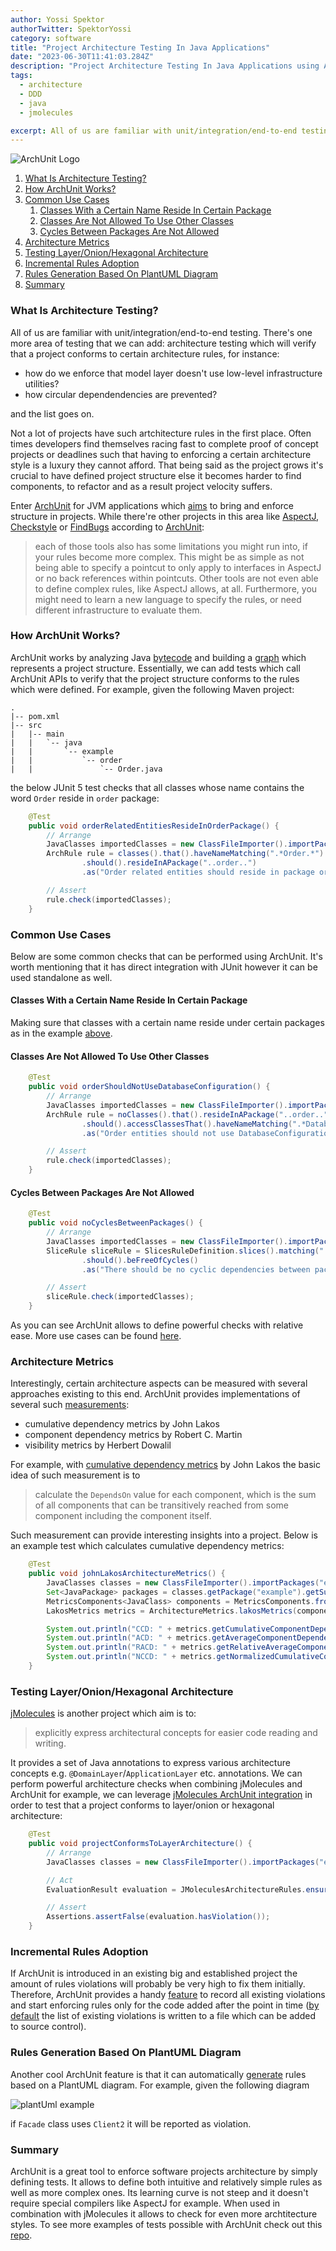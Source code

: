 ```yaml
---
author: Yossi Spektor
authorTwitter: SpektorYossi
category: software
title: "Project Architecture Testing In Java Applications"
date: "2023-06-30T11:41:03.284Z"
description: "Project Architecture Testing In Java Applications using ArchUnit and JMolecules"
tags:
  - architecture
  - DDD
  - java
  - jmolecules

excerpt: All of us are familiar with unit/integration/end-to-end testing. There's one more area of testing...
---
```


![ArchUnit Logo](/images/blog/archunit_logo.png)

1. [What Is Architecture Testing?](#what-is-architecture-testing)
2. [How ArchUnit Works?](#how-archunit-works)
3. [Common Use Cases](#common-use-cases)
    1. [Classes With a Certain Name Reside In Certain Package](#classes-with-a-certain-name-reside-in-certain-package)
    2. [Classes Are Not Allowed To Use Other Classes](#classes-are-not-allowed-to-use-other-classes)
    3. [Cycles Between Packages Are Not Allowed](#cycles-between-packaged-are-not-allowed)
4. [Architecture Metrics](#architecture-metrics)
5. [Testing Layer/Onion/Hexagonal Architecture](#testing-layer-onion-hexagonal-architecture)
6. [Incremental Rules Adoption](#incremental-rules-adoption)
7. [Rules Generation Based On PlantUML Diagram](#rules-generation-based-on-plantuml-diagram)
8. [Summary](#summary)

### <a name="what-is-architecture-testing"></a>What Is Architecture Testing?
All of us are familiar with unit/integration/end-to-end testing. There's one more area of testing that we can add: architecture testing which will verify that a project conforms to certain architecture rules, for instance:
- how do we enforce that model layer doesn't use low-level infrastructure utilities?
- how circular dependendencies are prevented?

and the list goes on.

Not a lot of projects have such artchitecture rules in the first place. Often times developers find themselves racing fast to complete proof of concept projects or deadlines such that having to enforcing a certain architecture style is a luxury they cannot afford. That being said as the project grows it's crucial to have defined project structure else it becomes harder to find components, to refactor and as a result project velocity suffers.

Enter [ArchUnit](https://www.archunit.org/) for JVM applications which [aims](https://www.archunit.org/motivation) to bring and enforce structure in projects. While there're other projects in this area like [AspectJ](https://www.eclipse.org/aspectj/), [Checkstyle](https://checkstyle.sourceforge.io/) or [FindBugs](https://findbugs.sourceforge.net/) according to [ArchUnit](https://www.archunit.org/motivation):
> each of those tools also has some limitations you might run into, if your rules become more complex. This might be as simple as not being able to specify a pointcut to only apply to interfaces in AspectJ or no back references within pointcuts. Other tools are not even able to define complex rules, like AspectJ allows, at all. Furthermore, you might need to learn a new language to specify the rules, or need different infrastructure to evaluate them.

### <a name="how-archunit-works"></a>How ArchUnit Works?
ArchUnit works by analyzing Java [bytecode](https://www.archunit.org/userguide/html/000_Index.html#_introduction) and building a [graph](https://www.archunit.org/userguide/html/000_Index.html#_domain) which represents a project structure. Essentially, we can add tests which call ArchUnit APIs to verify that the project structure conforms to the rules which were defined. For example, given the following Maven project:
```
.
|-- pom.xml
|-- src
|   |-- main
|   |   `-- java
|   |       `-- example
|   |           `-- order
|   |               `-- Order.java
```
the below JUnit 5 test checks that all classes whose name contains the word `Order` reside in `order` <a name="name-example"></a>package:
```java
    @Test
    public void orderRelatedEntitiesResideInOrderPackage() {
        // Arrange
        JavaClasses importedClasses = new ClassFileImporter().importPackages("example");
        ArchRule rule = classes().that().haveNameMatching(".*Order.*")
                .should().resideInAPackage("..order..")
                .as("Order related entities should reside in package order");

        // Assert
        rule.check(importedClasses);
    }
```

### <a name="common-use-cases"></a>Common Use Cases
Below are some common checks that can be performed using ArchUnit. It's worth mentioning that it has direct integration with JUnit however it can be used standalone as well.

#### <a name="classes-with-a-certain-name-reside-in-certain-package"></a>Classes With a Certain Name Reside In Certain Package
Making sure that classes with a certain name reside under certain packages as in the example [above](#name-example).

#### <a name="classes-are-not-allowed-to-use-other-classes"></a>Classes Are Not Allowed To Use Other Classes
```java
    @Test
    public void orderShouldNotUseDatabaseConfiguration() {
        // Arrange
        JavaClasses importedClasses = new ClassFileImporter().importPackages("example");
        ArchRule rule = noClasses().that().resideInAPackage("..order..")
                .should().accessClassesThat().haveNameMatching(".*DatabaseConfiguration.*")
                .as("Order entities should not use DatabaseConfiguration directly");

        // Assert
        rule.check(importedClasses);
    }
```

#### <a name="cycles-between-packaged-are-not-allowed"></a>Cycles Between Packages Are Not Allowed
```java
    @Test
    public void noCyclesBetweenPackages() {
        // Arrange
        JavaClasses importedClasses = new ClassFileImporter().importPackages("example");
        SliceRule sliceRule = SlicesRuleDefinition.slices().matching("..example.(*)..")
                .should().beFreeOfCycles()
                .as("There should be no cyclic dependencies between packages");

        // Assert
        sliceRule.check(importedClasses);
    }
```
As you can see ArchUnit allows to define powerful checks with relative ease. More use cases can be found [here](https://www.archunit.org/userguide/html/000_Index.html#_what_to_check).

### <a name="architecture-metrics"></a>Architecture Metrics
Interestingly, certain architecture aspects can be measured with several approaches existing to this end. ArchUnit provides implementations of several such [measurements](https://www.archunit.org/userguide/html/000_Index.html#_software_architecture_metrics):
- cumulative dependency metrics by John Lakos
- component dependency metrics by Robert C. Martin
- visibility metrics by Herbert Dowalil

For example, with [cumulative dependency metrics](https://www.archunit.org/userguide/html/000_Index.html#_cumulative_dependency_metrics_by_john_lakos) by John Lakos the basic idea of such measurement is to
> calculate the `DependsOn` value for each component, which is the sum of all components that can be transitively reached from some component including the component itself.

Such measurement can provide interesting insights into a project. Below is an example test which calculates cumulative dependency metrics:
```java
    @Test
    public void johnLakosArchitectureMetrics() {
        JavaClasses classes = new ClassFileImporter().importPackages("example");
        Set<JavaPackage> packages = classes.getPackage("example").getSubpackages();
        MetricsComponents<JavaClass> components = MetricsComponents.fromPackages(packages);
        LakosMetrics metrics = ArchitectureMetrics.lakosMetrics(components);

        System.out.println("CCD: " + metrics.getCumulativeComponentDependency());
        System.out.println("ACD: " + metrics.getAverageComponentDependency());
        System.out.println("RACD: " + metrics.getRelativeAverageComponentDependency());
        System.out.println("NCCD: " + metrics.getNormalizedCumulativeComponentDependency());
    }
```
### <a name="testing-layer-onion-hexagonal-architecture"></a>Testing Layer/Onion/Hexagonal Architecture
[jMolecules](https://github.com/xmolecules/jmolecules#ideas-behind-jmolecules) is another project which aim is to:
> explicitly express architectural concepts for easier code reading and writing.

It provides a set of Java annotations to express various architecture concepts e.g. `@DomainLayer`/`ApplicationLayer` etc. annotations. We can perform powerful architecture checks when combining jMolecules and ArchUnit for example, we can leverage [jMolecules ArchUnit integration](https://github.com/xmolecules/jmolecules-integrations/tree/main/jmolecules-archunit) in order to test that a project conforms to layer/onion or hexagonal architecture:
```java
    @Test
    public void projectConformsToLayerArchitecture() {
        // Arrange
        JavaClasses classes = new ClassFileImporter().importPackages("example");

        // Act
        EvaluationResult evaluation = JMoleculesArchitectureRules.ensureLayeringStrict().evaluate(classes);

        // Assert
        Assertions.assertFalse(evaluation.hasViolation());
    }
```

### <a name="incremental-rules-adoption"></a>Incremental Rules Adoption
If ArchUnit is introduced in an existing big and established project the amount of rules violations will probably be very high to fix them initially. Therefore, ArchUnit provides a handy [feature](https://www.archunit.org/userguide/html/000_Index.html#_freezing_arch_rules) to record all existing violations and start enforcing rules only for the code added after the point in time ([by default](https://www.archunit.org/userguide/html/000_Index.html#_configuration) the list of existing violations is written to a file which can be added to source control).

### <a name="rules-generation-based-on-plantuml-diagram"></a>Rules Generation Based On PlantUML Diagram
Another cool ArchUnit feature is that it can automatically [generate](https://www.archunit.org/userguide/html/000_Index.html#_plantuml_component_diagrams_as_rules) rules based on a PlantUML diagram. For example, given the following diagram

![plantUml example](/images/blog/plantuml.png)

if `Facade` class uses `Client2` it will be reported as violation.

### <a name="summary"></a>Summary
ArchUnit is a great tool to enforce software projects architecture by simply defining tests. It allows to define both intuitive and relatively simple rules as well as more complex ones. Its learning curve is not steep and it doesn't require special compilers like AspectJ for example. When used in combination with jMolecules it allows to check for even more archtitecture styles. To see more examples of tests possible with ArchUnit check out this [repo](https://github.com/TNG/ArchUnit-Examples/tree/main/example-junit5/src/test/java/com/tngtech/archunit/exampletest/junit5).


